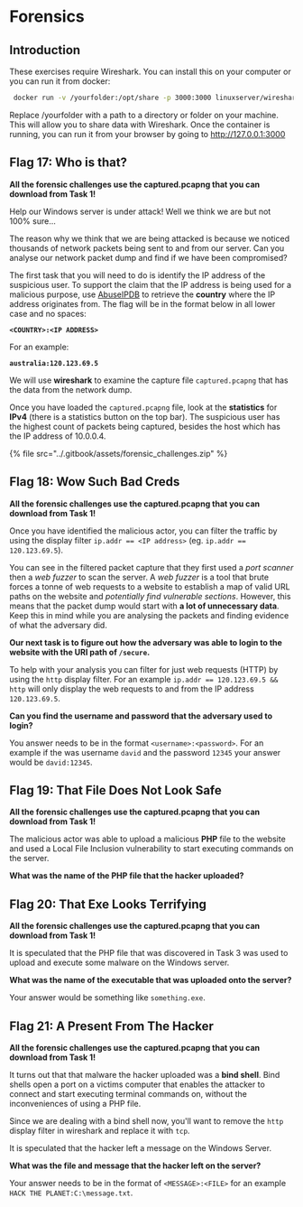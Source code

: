 # Forensics

## Introduction

These exercises require Wireshark. You can install this on your computer or you can run it from docker:

```bash
 docker run -v /yourfolder:/opt/share -p 3000:3000 linuxserver/wireshark
```

Replace /yourfolder with a path to a directory or folder on your machine. This will allow you to share data with Wireshark. Once the container is running, you can run it from your browser by going to http://127.0.0.1:3000

## Flag 1**7**: Who is that?

**All the forensic challenges use the captured.pcapng that you can download from Task 1!**

Help our Windows server is under attack! Well we think we are but not 100% sure...

The reason why we think that we are being attacked is because we noticed thousands of network packets being sent to and from our server. Can you analyse our network packet dump and find if we have been compromised?

The first task that you will need to do is identify the IP address of the suspicious user. To support the claim that the IP address is being used for a malicious purpose, use [AbuseIPDB](https://www.abuseipdb.com) to retrieve the **country** where the IP address originates from. The flag will be in the format below in all lower case and no spaces:

**`<COUNTRY>:<IP ADDRESS>`**

For an example:

**`australia:120.123.69.5`**

We will use **wireshark** to examine the capture file `captured.pcapng` that has the data from the network dump.

Once you have loaded the `captured.pcapng` file, look at the **statistics** for **IPv4** (there is a statistics button on the top bar). The suspicious user has the highest count of packets being captured, besides the host which has the IP address of 10.0.0.4.

{% file src="../.gitbook/assets/forensic_challenges.zip" %}

## Flag 18: Wow Such Bad Creds

**All the forensic challenges use the captured.pcapng that you can download from Task 1!**

Once you have identified the malicious actor, you can filter the traffic by using the display filter `ip.addr == <IP address>` (eg. `ip.addr == 120.123.69.5`).

You can see in the filtered packet capture that they first used a _port scanner_ then a _web fuzzer_ to scan the server. A _web fuzzer_ is a tool that brute forces a tonne of web requests to a website to establish a map of valid URL paths on the website and _potentially find vulnerable sections_. However, this means that the packet dump would start with **a lot of unnecessary data**. Keep this in mind while you are analysing the packets and finding evidence of what the adversary did.

**Our next task is to figure out how the adversary was able to login to the website with the URI path of `/secure`.**

To help with your analysis you can filter for just web requests (HTTP) by using the `http` display filter. For an example `ip.addr == 120.123.69.5 && http` will only display the web requests to and from the IP address `120.123.69.5`.

**Can you find the username and password that the adversary used to login?**

You answer needs to be in the format `<username>:<password>`. For an example if the was username `david` and the password `12345` your answer would be `david:12345`.

## Flag 19: That File Does Not Look Safe

**All the forensic challenges use the captured.pcapng that you can download from Task 1!**

The malicious actor was able to upload a malicious **PHP** file to the website and used a Local File Inclusion vulnerability to start executing commands on the server.

**What was the name of the PHP file that the hacker uploaded?**

## Flag 20: That Exe Looks Terrifying

**All the forensic challenges use the captured.pcapng that you can download from Task 1!**

It is speculated that the PHP file that was discovered in Task 3 was used to upload and execute some malware on the Windows server.

**What was the name of the executable that was uploaded onto the server?**

Your answer would be something like `something.exe`.

## Flag 21: A Present From The Hacker

**All the forensic challenges use the captured.pcapng that you can download from Task 1!**

It turns out that that malware the hacker uploaded was a **bind shell**. Bind shells open a port on a victims computer that enables the attacker to connect and start executing terminal commands on, without the inconveniences of using a PHP file.

Since we are dealing with a bind shell now, you'll want to remove the `http` display filter in wireshark and replace it with `tcp`.

It is speculated that the hacker left a message on the Windows Server.

**What was the file and message that the hacker left on the server?**

Your answer needs to be in the format of `<MESSAGE>:<FILE>` for an example `HACK THE PLANET:C:\message.txt`.

